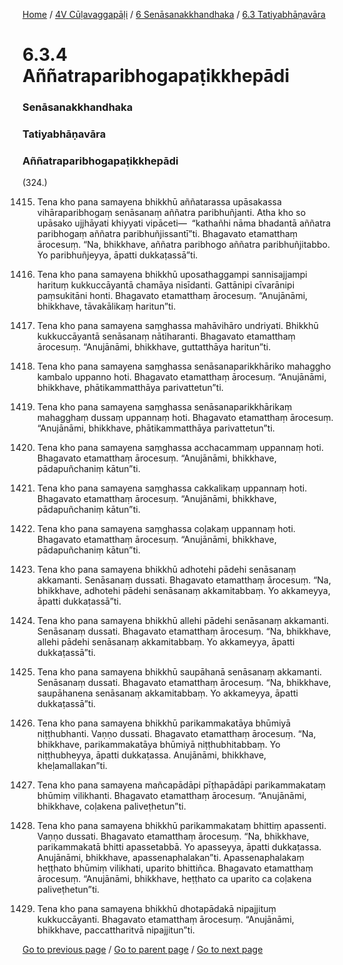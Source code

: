 
[Home](/) / [4V Cūḷavaggapāḷi](/tipitaka/4V.md) / [6 Senāsanakkhandhaka](/tipitaka/4V/6.md) / [6.3 Tatiyabhāṇavāra](/tipitaka/4V/6/6.3.md)

# 6.3.4 Aññatraparibhogapaṭikkhepādi

### Senāsanakkhandhaka

### Tatiyabhāṇavāra

### Aññatraparibhogapaṭikkhepādi

(324.)

1415. Tena kho pana samayena bhikkhū aññatarassa upāsakassa vihāraparibhogaṃ senāsanaṃ aññatra paribhuñjanti. Atha kho so upāsako ujjhāyati khiyyati vipāceti—  “kathañhi nāma bhadantā aññatra paribhogaṃ aññatra paribhuñjissantī”ti. Bhagavato etamatthaṃ ārocesuṃ. “Na, bhikkhave, aññatra paribhogo aññatra paribhuñjitabbo. Yo paribhuñjeyya, āpatti dukkaṭassā”ti.

1416. Tena kho pana samayena bhikkhū uposathaggampi sannisajjampi harituṃ kukkuccāyantā chamāya nisīdanti. Gattānipi cīvarānipi paṃsukitāni honti. Bhagavato etamatthaṃ ārocesuṃ. “Anujānāmi, bhikkhave, tāvakālikaṃ haritun”ti.

1417. Tena kho pana samayena saṃghassa mahāvihāro undriyati. Bhikkhū kukkuccāyantā senāsanaṃ nātiharanti. Bhagavato etamatthaṃ ārocesuṃ. “Anujānāmi, bhikkhave, guttatthāya haritun”ti.

1418. Tena kho pana samayena saṃghassa senāsanaparikkhāriko mahaggho kambalo uppanno hoti. Bhagavato etamatthaṃ ārocesuṃ. “Anujānāmi, bhikkhave, phātikammatthāya parivattetun”ti.

1419. Tena kho pana samayena saṃghassa senāsanaparikkhārikaṃ mahagghaṃ dussaṃ uppannaṃ hoti. Bhagavato etamatthaṃ ārocesuṃ. “Anujānāmi, bhikkhave, phātikammatthāya parivattetun”ti.

1420. Tena kho pana samayena saṃghassa acchacammaṃ uppannaṃ hoti. Bhagavato etamatthaṃ ārocesuṃ. “Anujānāmi, bhikkhave, pādapuñchaniṃ kātun”ti.

1421. Tena kho pana samayena saṃghassa cakkalikaṃ uppannaṃ hoti. Bhagavato etamatthaṃ ārocesuṃ. “Anujānāmi, bhikkhave, pādapuñchaniṃ kātun”ti.

1422. Tena kho pana samayena saṃghassa coḷakaṃ uppannaṃ hoti. Bhagavato etamatthaṃ ārocesuṃ. “Anujānāmi, bhikkhave, pādapuñchaniṃ kātun”ti.

1423. Tena kho pana samayena bhikkhū adhotehi pādehi senāsanaṃ akkamanti. Senāsanaṃ dussati. Bhagavato etamatthaṃ ārocesuṃ. “Na, bhikkhave, adhotehi pādehi senāsanaṃ akkamitabbaṃ. Yo akkameyya, āpatti dukkaṭassā”ti.

1424. Tena kho pana samayena bhikkhū allehi pādehi senāsanaṃ akkamanti. Senāsanaṃ dussati. Bhagavato etamatthaṃ ārocesuṃ. “Na, bhikkhave, allehi pādehi senāsanaṃ akkamitabbaṃ. Yo akkameyya, āpatti dukkaṭassā”ti.

1425. Tena kho pana samayena bhikkhū saupāhanā senāsanaṃ akkamanti. Senāsanaṃ dussati. Bhagavato etamatthaṃ ārocesuṃ. “Na, bhikkhave, saupāhanena senāsanaṃ akkamitabbaṃ. Yo akkameyya, āpatti dukkaṭassā”ti.

1426. Tena kho pana samayena bhikkhū parikammakatāya bhūmiyā niṭṭhubhanti. Vaṇṇo dussati. Bhagavato etamatthaṃ ārocesuṃ. “Na, bhikkhave, parikammakatāya bhūmiyā niṭṭhubhitabbaṃ. Yo niṭṭhubheyya, āpatti dukkaṭassa. Anujānāmi, bhikkhave, kheḷamallakan”ti.

1427. Tena kho pana samayena mañcapādāpi pīṭhapādāpi parikammakataṃ bhūmiṃ vilikhanti. Bhagavato etamatthaṃ ārocesuṃ. “Anujānāmi, bhikkhave, coḷakena paliveṭhetun”ti.

1428. Tena kho pana samayena bhikkhū parikammakataṃ bhittiṃ apassenti. Vaṇṇo dussati. Bhagavato etamatthaṃ ārocesuṃ. “Na, bhikkhave, parikammakatā bhitti apassetabbā. Yo apasseyya, āpatti dukkaṭassa. Anujānāmi, bhikkhave, apassenaphalakan”ti. Apassenaphalakaṃ heṭṭhato bhūmiṃ vilikhati, uparito bhittiñca. Bhagavato etamatthaṃ ārocesuṃ. “Anujānāmi, bhikkhave, heṭṭhato ca uparito ca coḷakena paliveṭhetun”ti.

1429. Tena kho pana samayena bhikkhū dhotapādakā nipajjituṃ kukkuccāyanti. Bhagavato etamatthaṃ ārocesuṃ. “Anujānāmi, bhikkhave, paccattharitvā nipajjitun”ti.

[Go to previous page](/tipitaka/4V/6/6.3/6.3.3.md) / [Go to parent page](/tipitaka/4V/6/6.3.md) / [Go to next page](/tipitaka/4V/6/6.3/6.3.5.md)


